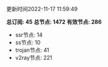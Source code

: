 更新时间2022-11-17 11:59:49

**总订阅: 45**
**总节点: 1472**
**有效节点: 286**
- ssr节点: 14
- ss节点: 10
- trojan节点: 41
- v2ray节点: 221

